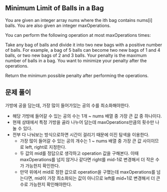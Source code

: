 ## Minimum Limit of Balls in a Bag
You are given an integer array nums where the ith bag contains nums[i] balls. You are also given an integer maxOperations.

You can perform the following operation at most maxOperations times:

Take any bag of balls and divide it into two new bags with a positive number of balls.
For example, a bag of 5 balls can become two new bags of 1 and 4 balls, or two new bags of 2 and 3 balls.
Your penalty is the maximum number of balls in a bag. You want to minimize your penalty after the operations.

Return the minimum possible penalty after performing the operations.

## 문제 풀이
가방에 공을 담는데, 가장 많이 들어가있는 공의 수를 최소화해야한다.

- 해당 가방에 들어갈 수 있는 공의 수는 1개 ~ nums 배열 중 가장 큰 값 중 하나이다.
- 현재 상태에서 특정 가방을 골라 나누어 담는데 maxOperations만큼의 횟수만 나눌 수 있다.
- 전부 다 나눠보는 방식으로하면 시간이 걸리기 때문에 이진 탐색을 이용한다.
  - 가장 많이 들어갈 수 있는 공의 개수는 1 ~ nums 배열 중 가장 큰 값 사이이므로 left, right로 지정한다.
  - 두 값의 mid를 정답으로 생각하고 operation 값을 구해본다. 이때 maxOperations를 넘지 않거나 같다면 right를 mid-1로 변경해서 더 작은 수가 가능한지 확인한다.
  - 만약 위에서 mid로 정한 값으로 operation을 구했는데 maxOperations를 넘는다면, mid이 가장 최소화되는 값이 아니므로 left를 mid+1로 변경해서 더 큰 수로 가능한지 확인해야한다.
